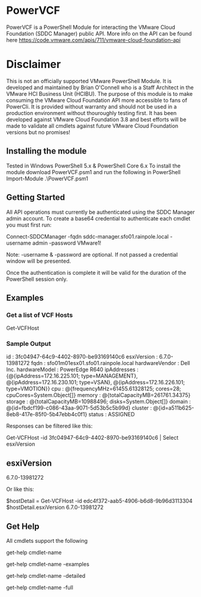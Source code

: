# PowerVCF
PowerVCF is a PowerShell Module for interacting the VMware Cloud Foundation (SDDC Manager) public API.
More info on the API can be found here https://code.vmware.com/apis/711/vmware-cloud-foundation-api

# Disclaimer
This is not an officially supported VMware PowerShell Module. It is developed and maintained by Brian O'Connell who is a Staff Architect in the VMware HCI Business Unit (HCIBU). The purpose of this module is to make consuming the VMware Cloud Foundation API more accessible to fans of PowerCli. It is provided without warranty and should not be used in a production environment without thouroughly testing first. It has been developed against VMware Cloud Foundation 3.8 and best efforts will be made to validate all cmdlets against future VMware Cloud Foundation versions but no promises!


## Installing the module
Tested in Windows PowerShell 5.x & PowerShell Core 6.x
To install the module download PowerVCF.psm1 and run the following in PowerShell
Import-Module .\PowerVCF.psm1

## Getting Started
All API operations must currently be authenticated using the SDDC Manager admin account. 
To create a base64 credential to authenticate each cmdlet you must first run:

Connect-SDDCManager -fqdn sddc-manager.sfo01.rainpole.local -username admin -password VMware1!
 
Note: -username & -password are optional. If not passed a credential window will be presented.

Once the authentication is complete it will be valid for the duration of the PowerShell session only.

## Examples
### Get a list of VCF Hosts

Get-VCFHost
### Sample Output

id             : 3fc04947-64c9-4402-8970-be93169140c6
esxiVersion    : 6.7.0-13981272
fqdn           : sfo01m01esx01.sfo01.rainpole.local
hardwareVendor : Dell Inc.
hardwareModel  : PowerEdge R640
ipAddresses    : {@{ipAddress=172.16.225.101; type=MANAGEMENT}, @{ipAddress=172.16.230.101; type=VSAN},
                 @{ipAddress=172.16.226.101; type=VMOTION}}
cpu            : @{frequencyMHz=61455.61328125; cores=28; cpuCores=System.Object[]}
memory         : @{totalCapacityMB=261761.34375}
storage        : @{totalCapacityMB=10988496; disks=System.Object[]}
domain         : @{id=fbdcf199-c086-43aa-9071-5d53b5c5b99d}
cluster        : @{id=a511b625-8eb8-417e-85f0-5b47ebb4c0f1}
status         : ASSIGNED

Responses can be filtered like this:

Get-VCFHost -id 3fc04947-64c9-4402-8970-be93169140c6 | Select esxiVersion

esxiVersion
-----------
6.7.0-13981272

Or like this:

$hostDetail = Get-VCFHost -id edc4f372-aab5-4906-b6d8-9b96d3113304
$hostDetail.esxiVersion
6.7.0-13981272

## Get Help
All cmdlets support the following

get-help cmdlet-name

get-help cmdlet-name -examples

get-help cmdlet-name -detailed

get-help cmdlet-name -full
